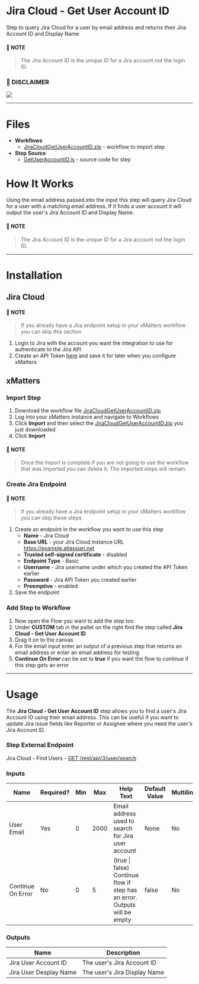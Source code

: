 # Jira Cloud - Get User Account ID
Step to query Jira Cloud for a user by email address and returns their Jira Account ID and Display Name

#### :blue_book: NOTE
> The Jira Account ID is the unique ID for a Jira account not the login ID.

### :scroll: DISCLAIMER
<kbd>
  <img src="https://github.com/xmatters/xMatters-Labs/raw/master/media/disclaimer.png">
</kbd>

---
# Files
* **Workflows**
    * [JiraCloudGetUserAccountID.zip](getUserAccountID/workflows/JiraCloudGetUserAccountID.zip) - workflow to import step
* **Step Source**
    * [GetUserAccountID.js](getUserAccountID/src/GetUserAccountID.js) - source code for step

# How It Works
Using the email address passed into the input this step will query Jira Cloud for a user with a matching email address.  If it finds a user account it will output the user's Jira Account ID and Display Name.

#### :blue_book: NOTE
> The Jira Account ID is the unique ID for a Jira account not the login ID.

---
# Installation
## Jira Cloud
#### :blue_book: NOTE
> If you already have a Jira endpoint setup in your xMatters workflow you can skip this section
1. Login to Jira with the account you want the integration to use for authenticate to the Jira API
2. Create an API Token [here](https://id.atlassian.com/manage-profile/security/api-tokens) and save it for later when you configure xMatters

## xMatters

### Import Step
1. Download the workflow file [JiraCloudGetUserAccountID.zip](getUserAccountID/workflows/JiraCloudGetUserAccountID.zip)
2. Log into your xMatters instance and navigate to Workflows
3. Click **Import** and then select the [JiraCloudGetUserAccountID.zip](getUserAccountID/workflows/JiraCloudGetUserAccountID.zip) you just downloaded
4. Click **Import**
#### :blue_book: NOTE
> Once the import is complete if you are not going to use the workflow that was imported you can delete it. The imported steps will remain.

### Create Jira Endpoint
#### :blue_book: NOTE
> If you already have a Jira endpoint setup in your xMatters workflow you can skip these steps
1. Create an endpoint in the workflow you want to use this step
    * **Name** - Jira Cloud
    * **Base URL** - your Jira Cloud instance URL https://example.atlassian.net
    * **Trusted self-signed certificate** - disabled
    * **Endpoint Type** - Basic
    * **Username** - Jira username under which you created the API Token earlier
    * **Password** - Jira API Token you created earlier
    * **Preemptive** - enabled
2. Save the endpoint

### Add Step to Workflow
1. Now open the Flow you want to add the step too
2. Under **CUSTOM** tab in the pallet on the right find the step called **Jira Cloud - Get User Account ID**
3. Drag it on to the canvas
4. For the email input enter an output of a previous step that returns an email address or enter an email address for testing
5. **Continue On Error** can be set to **true** if you want the flow to continue if this step gets an error

---
# Usage
The **Jira Cloud - Get User Account ID** step allows you to find a user's Jira Account ID using their email address.  This can be useful if you want to update Jira issue fields like Reporter or Assignee where you need the user's Jira Account ID.

### Step External Endpoint
Jira Cloud - Find Users - [GET /rest/api/3/user/search](https://developer.atlassian.com/cloud/jira/platform/rest/v3/api-group-user-search/#api-rest-api-3-user-search-get)

### Inputs
| Name  | Required? | Min | Max | Help Text | Default Value | Multiline |
| ----- | ----------| --- | --- | --------- | ------------- | --------- |
| User Email | Yes | 0 | 2000 | Email address used to search for Jira user account | None | No |
| Continue On Error | No | 0 | 5 | (true \| false) Continue flow if step has an error. Outputs will be empty | false | No |

### Outputs
| Name | Description |
| ---- | ----------- |
| Jira User Account ID | The user's Jira Account ID |
| Jira User Desplay Name | The user's Jira Display Name |